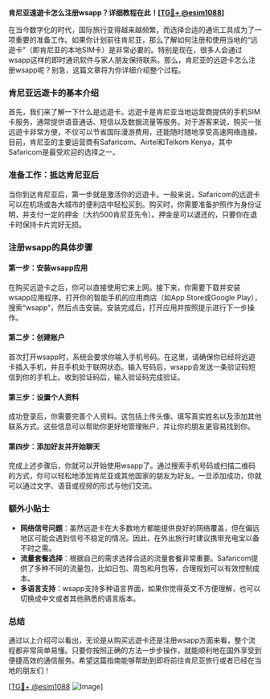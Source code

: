 **肯尼亚遠遊卡怎么注册wsapp？详细教程在此！[[TG💪+ @esim1088](https://t.me/s/esim1088)]**

在当今数字化的时代，国际旅行变得越来越频繁，而选择合适的通讯工具成为了一项重要的准备工作。如果你计划前往肯尼亚，那么了解如何注册和使用当地的“远遊卡”（即肯尼亚的本地SIM卡）是非常必要的。特别是现在，很多人会通过wsapp这样的即时通讯软件与家人朋友保持联系。那么，肯尼亚的远遊卡怎么注册wsapp呢？别急，这篇文章将为你详细介绍整个过程。

### 肯尼亚远遊卡的基本介绍

首先，我们来了解一下什么是远遊卡。远遊卡是肯尼亚当地运营商提供的手机SIM卡服务，通常提供语音通话、短信以及数据流量等服务。对于游客来说，购买一张远遊卡非常方便，不仅可以节省国际漫游费用，还能随时随地享受高速网络连接。目前，肯尼亚的主要运营商有Safaricom、Airtel和Telkom Kenya，其中Safaricom是最受欢迎的选择之一。

### 准备工作：抵达肯尼亚后

当你到达肯尼亚后，第一步就是激活你的远遊卡。一般来说，Safaricom的远遊卡可以在机场或各大城市的便利店中轻松买到。购买时，你需要准备护照作为身份证明，并支付一定的押金（大约500肯尼亚先令）。押金是可以退还的，只要你在退卡时保持卡片完好无损。

### 注册wsapp的具体步骤

#### 第一步：安装wsapp应用

在购买远遊卡之后，你可以直接使用它来上网。接下来，你需要下载并安装wsapp应用程序。打开你的智能手机的应用商店（如App Store或Google Play），搜索“wsapp”，然后点击安装。安装完成后，打开应用并按照提示进行下一步操作。

#### 第二步：创建账户

首次打开wsapp时，系统会要求你输入手机号码。在这里，请确保你已经将远遊卡插入手机，并且手机处于联网状态。输入号码后，wsapp会发送一条验证码短信到你的手机上。收到验证码后，输入验证码完成验证。

#### 第三步：设置个人资料

成功登录后，你需要完善个人资料。这包括上传头像、填写真实姓名以及添加其他联系方式。这些信息可以帮助你更好地管理账户，并让你的朋友更容易找到你。

#### 第四步：添加好友并开始聊天

完成上述步骤后，你就可以开始使用wsapp了。通过搜索手机号码或扫描二维码的方式，你可以轻松地添加肯尼亚或其他国家的朋友为好友。一旦添加成功，你就可以通过文字、语音或视频的形式与他们交流。

### 额外小贴士

- **网络信号问题**：虽然远遊卡在大多数地方都能提供良好的网络覆盖，但在偏远地区可能会遇到信号不稳定的情况。因此，在外出旅行时建议携带充电宝以备不时之需。
- **流量套餐选择**：根据自己的需求选择合适的流量套餐非常重要。Safaricom提供了多种不同的流量包，比如日包、周包和月包等，合理规划可以有效控制成本。
- **多语言支持**：wsapp支持多种语言界面，如果你觉得英文不方便理解，也可以切换成中文或者其他熟悉的语言版本。

### 总结

通过以上介绍可以看出，无论是从购买远遊卡还是注册wsapp方面来看，整个流程都非常简单易懂。只要你按照正确的方法一步步操作，就能顺利地在国外享受到便捷高效的通信服务。希望这篇指南能够帮助到即将前往肯尼亚旅行或者已经在当地的朋友们！

[[TG💪+ @esim1088](https://t.me/s/esim1088) ![Image](https://i.postimg.cc/4NQfJmqS/Snipaste-2025-05-13-00-14-12.png)]